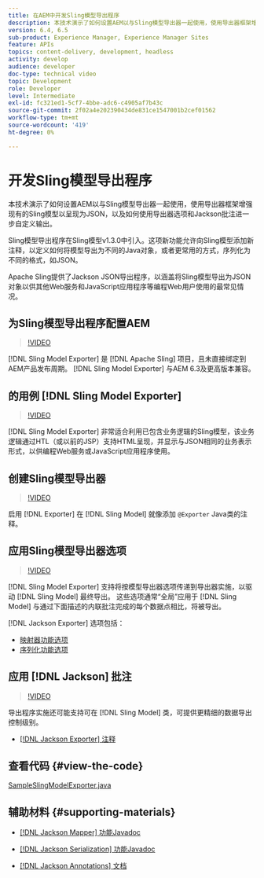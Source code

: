 ```yaml
---
title: 在AEM中开发Sling模型导出程序
description: 本技术演示了如何设置AEM以与Sling模型导出器一起使用，使用导出器框架增强现有的Sling模型以呈现为JSON，以及如何使用导出器选项和Jackson批注进一步自定义输出。
version: 6.4, 6.5
sub-product: Experience Manager, Experience Manager Sites
feature: APIs
topics: content-delivery, development, headless
activity: develop
audience: developer
doc-type: technical video
topic: Development
role: Developer
level: Intermediate
exl-id: fc321ed1-5cf7-4bbe-adc6-c4905af7b43c
source-git-commit: 2f02a4e202390434de831ce1547001b2cef01562
workflow-type: tm+mt
source-wordcount: '419'
ht-degree: 0%

---
```


# 开发Sling模型导出程序

本技术演示了如何设置AEM以与Sling模型导出器一起使用，使用导出器框架增强现有的Sling模型以呈现为JSON，以及如何使用导出器选项和Jackson批注进一步自定义输出。

Sling模型导出程序在Sling模型v1.3.0中引入。这项新功能允许向Sling模型添加新注释，以定义如何将模型导出为不同的Java对象，或者更常用的方式，序列化为不同的格式，如JSON。

Apache Sling提供了Jackson JSON导出程序，以涵盖将Sling模型导出为JSON对象以供其他Web服务和JavaScript应用程序等编程Web用户使用的最常见情况。

## 为Sling模型导出程序配置AEM

>[!VIDEO](https://video.tv.adobe.com/v/16862/?quality=12&learn=on)

[!DNL Sling Model Exporter] 是 [!DNL Apache Sling] 项目，且未直接绑定到AEM产品发布周期。 [!DNL Sling Model Exporter] 与AEM 6.3及更高版本兼容。

## 的用例 [!DNL Sling Model Exporter]

>[!VIDEO](https://video.tv.adobe.com/v/16863/?quality=12&learn=on)

[!DNL Sling Model Exporter] 非常适合利用已包含业务逻辑的Sling模型，该业务逻辑通过HTL（或以前的JSP）支持HTML呈现，并显示与JSON相同的业务表示形式，以供编程Web服务或JavaScript应用程序使用。

## 创建Sling模型导出器

>[!VIDEO](https://video.tv.adobe.com/v/16864/?quality=12&learn=on)

启用 [!DNL Exporter] 在 [!DNL Sling Model] 就像添加 `@Exporter` Java类的注释。

## 应用Sling模型导出器选项

>[!VIDEO](https://video.tv.adobe.com/v/16865/?quality=12&learn=on)

[!DNL Sling Model Exporter] 支持将按模型导出器选项传递到导出器实施，以驱动 [!DNL Sling Model] 最终导出。 这些选项通常“全局”应用于 [!DNL Sling Model] 与通过下面描述的内联批注完成的每个数据点相比，将被导出。

[!DNL Jackson Exporter] 选项包括：

* [映射器功能选项](https://static.javadoc.io/com.fasterxml.jackson.core/jackson-databind/2.8.5/com/fasterxml/jackson/databind/MapperFeature.html)
* [序列化功能选项](https://static.javadoc.io/com.fasterxml.jackson.core/jackson-databind/2.8.5/com/fasterxml/jackson/databind/SerializationFeature.html)

## 应用 [!DNL Jackson] 批注

>[!VIDEO](https://video.tv.adobe.com/v/16866/?quality=12&learn=on)

导出程序实施还可能支持可在 [!DNL Sling Model] 类，可提供更精细的数据导出控制级别。

* [[!DNL Jackson Exporter] 注释](https://github.com/FasterXML/jackson-annotations/wiki/Jackson-Annotations)

## 查看代码 {#view-the-code}

[SampleSlingModelExporter.java](https://github.com/Adobe-Consulting-Services/acs-aem-samples/blob/master/core/src/main/java/com/adobe/acs/samples/models/SampleSlingModelExporter.java)

## 辅助材料 {#supporting-materials}

* [[!DNL Jackson Mapper] 功能Javadoc](https://static.javadoc.io/com.fasterxml.jackson.core/jackson-databind/2.8.5/com/fasterxml/jackson/databind/MapperFeature.html)
* [[!DNL Jackson Serialization] 功能Javadoc](https://static.javadoc.io/com.fasterxml.jackson.core/jackson-databind/2.8.5/com/fasterxml/jackson/databind/SerializationFeature.html)

* [[!DNL Jackson Annotations] 文档](https://github.com/FasterXML/jackson-annotations/wiki/Jackson-Annotations)
